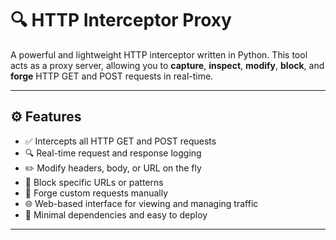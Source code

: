 # 🔍 HTTP Interceptor Proxy

A powerful and lightweight HTTP interceptor written in Python. This tool acts as a proxy server, allowing you to **capture**, **inspect**, **modify**, **block**, and **forge** HTTP GET and POST requests in real-time.

---

## ⚙️ Features

- ✅ Intercepts all HTTP GET and POST requests
- 🔍 Real-time request and response logging
- ✏️ Modify headers, body, or URL on the fly
- 🚫 Block specific URLs or patterns
- 🧪 Forge custom requests manually
- 🌐 Web-based interface for viewing and managing traffic
- 🧰 Minimal dependencies and easy to deploy

---
